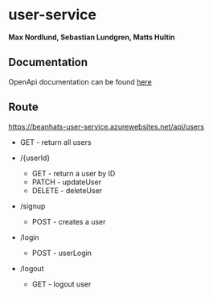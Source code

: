 # user-service
**Max Nordlund, Sebastian Lundgren, Matts Hultin**

## Documentation
OpenApi documentation can be found [here](https://github.com/Arcada-Cloud-Native/user-service/blob/main/userServices.yaml)

## Route
https://beanhats-user-service.azurewebsites.net/api/users

* GET - return all users

* /{userId}
  * GET - return a user by ID
  * PATCH - updateUser
  * DELETE - deleteUser

* /signup
  * POST - creates a user

* /login
  * POST - userLogin

* /logout
  * GET - logout user
